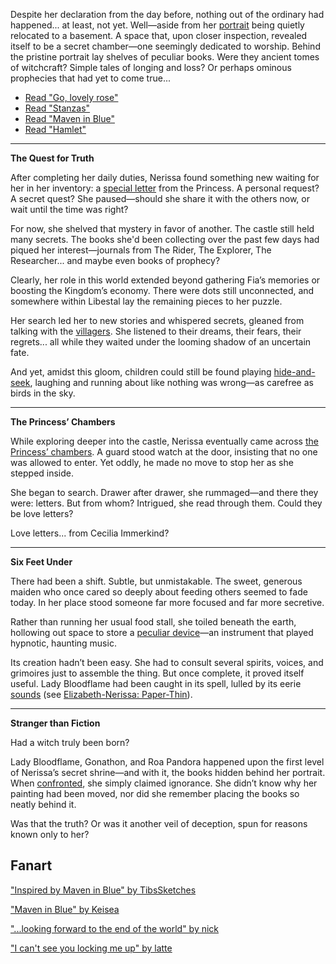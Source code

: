 <!-- title: Nerissa Juliet Ravencroft -->
<!-- status: Alive -->

Despite her declaration from the day before, nothing out of the ordinary had happened... at least, not yet. Well—aside from her [portrait](https://youtu.be/-BFf3e6YJwY?t=344) being quietly relocated to a basement. A space that, upon closer inspection, revealed itself to be a secret chamber—one seemingly dedicated to worship. Behind the pristine portrait lay shelves of peculiar books. Were they ancient tomes of witchcraft? Simple tales of longing and loss? Or perhaps ominous prophecies that had yet to come true...

- [Read "Go, lovely rose"](#text:go-lovely-rose)
- [Read "Stanzas"](#text:stanzas)
- [Read "Maven in Blue"](#text:maven-in-blue)
- [Read "Hamlet"](#text:hamlet)

---

**The Quest for Truth**

After completing her daily duties, Nerissa found something new waiting for her in her inventory: a [special letter](https://youtu.be/-BFf3e6YJwY?t=996) from the Princess. A personal request? A secret quest? She paused—should she share it with the others now, or wait until the time was right?

For now, she shelved that mystery in favor of another. The castle still held many secrets. The books she'd been collecting over the past few days had piqued her interest—journals from The Rider, The Explorer, The Researcher... and maybe even books of prophecy?

Clearly, her role in this world extended beyond gathering Fia’s memories or boosting the Kingdom’s economy. There were dots still unconnected, and somewhere within Libestal lay the remaining pieces to her puzzle.

Her search led her to new stories and whispered secrets, gleaned from talking with the [villagers](https://youtu.be/-BFf3e6YJwY?t=1859). She listened to their dreams, their fears, their regrets... all while they waited under the looming shadow of an uncertain fate.

And yet, amidst this gloom, children could still be found playing [hide-and-seek](https://youtu.be/-BFf3e6YJwY?t=1941), laughing and running about like nothing was wrong—as carefree as birds in the sky.

---

**The Princess’ Chambers**

While exploring deeper into the castle, Nerissa eventually came across [the Princess’ chambers](https://youtu.be/-BFf3e6YJwY?t=2162). A guard stood watch at the door, insisting that no one was allowed to enter. Yet oddly, he made no move to stop her as she stepped inside.

She began to search. Drawer after drawer, she rummaged—and there they were: letters. But from whom? Intrigued, she read through them. Could they be love letters?

Love letters... from Cecilia Immerkind?

---

**Six Feet Under**

There had been a shift. Subtle, but unmistakable. The sweet, generous maiden who once cared so deeply about feeding others seemed to fade today. In her place stood someone far more focused and far more secretive.

Rather than running her usual food stall, she toiled beneath the earth, hollowing out space to store a [peculiar device](https://youtu.be/-BFf3e6YJwY?t=4262)—an instrument that played hypnotic, haunting music.

Its creation hadn’t been easy. She had to consult several spirits, voices, and grimoires just to assemble the thing. But once complete, it proved itself useful. Lady Bloodflame had been caught in its spell, lulled by its eerie [sounds](https://youtu.be/-BFf3e6YJwY?t=12262) (see [Elizabeth-Nerissa: Paper-Thin](#edge:liz-nerissa)).

---

**Stranger than Fiction**

Had a witch truly been born?

Lady Bloodflame, Gonathon, and Roa Pandora happened upon the first level of Nerissa’s secret shrine—and with it, the books hidden behind her portrait. When [confronted](https://youtu.be/-BFf3e6YJwY?t=12240), she simply claimed ignorance. She didn’t know why her painting had been moved, nor did she remember placing the books so neatly behind it.

Was that the truth? Or was it another veil of deception, spun for reasons known only to her?

## Fanart

["Inspired by Maven in Blue" by TibsSketches](https://x.com/TibsSketches/status/1921634037858201687)

["Maven in Blue" by Keisea](https://x.com/Keiseeaaa/status/1921199677443035543)

["...looking forward to the end of the world" by nick](https://x.com/criostatic/status/1921106947182322012)

["I can't see you locking me up" by latte](https://x.com/leuvi_tte/status/1920725324632862871)
